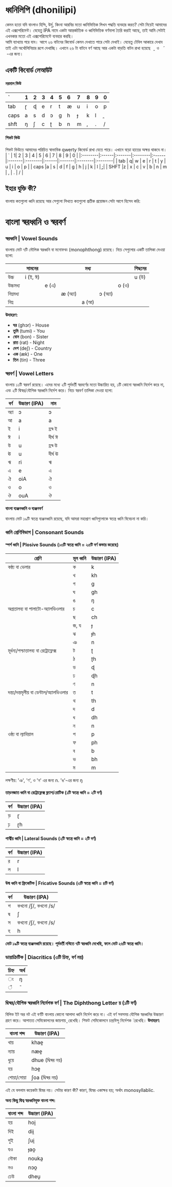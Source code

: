 # ধ্বনিলিপি (dhonilipi)
কেমন হতো যদি বাংলাও হিন্দি, উর্দু, কিংবা আরবির মতো ধ্বনিভিত্তিক লিখন পদ্ধতি ব্যবহার করত? সেটা নিয়েই আমাদের এই এক্সপেরিমেন্ট। যেহেতু IPA নামে একটা আন্তর্জাতিক ও ধ্বনিভিত্তিক বর্ণমালা তৈরি করাই আছে, তাই আমি সেটাই এখনকার মতো এই এক্সপেরিমেন্টে ব্যবহার করছি।  
আমি ব্যাখ্যায় পরে যাব। আগে ২৬ বাটনের কিবোর্ড কেমন দেখাতে পারে সেটা দেখাই। যেহেতু টেবিল আকারে দেখাব তাই এটা অর্থোলিনিয়ার রূপে দেখাচ্ছি। এখানে ২৬ টা বাটনে বর্ণ আছে আর একটা বাড়তি বাটন রাখা হয়েছে &nbsp; ̯   &nbsp;ও &nbsp; ̃  &nbsp;-এর জন্য।
## একটি কিবোর্ড লেআউট
#### নরমাল ভিউ
| ` | 1| 2 | 3 | 4 | 5 | 6 | 7 | 8 | 9 | 0 |
|:--------|:------|:-------|:--------|:------|:-------|:--------|:------|:-------|:--------|:--------|
| tab | ɽ | ɖ | e | r | t | æ | u | i | o | p | 
| caps |a | s | d | ɔ | ɡ | h | ɟ | k | l | ̯ |
| shft |ŋ | ʃ | c | ʈ | b | n | m | , | . | / |
#### শিফট ভিউ
শিফট ভিউতে আমাদের পরিচিত স্বাভাবিক qwerty কিবোর্ড রাখা যেতে পারে। এখানে বড়ো হাতের অক্ষর থাকবে না।
| ` | 1| 2 | 3 | 4 | 5 | 6 | 7 | 8 | 9 | 0 |
|:--------|:------|:-------|:--------|:------|:-------|:--------|:------|:-------|:--------|:--------|
| tab | q| w | e | r | t | y | u | i | o | p | 
| caps |a | s | d | f | ɡ | h | j | k | l | ̯;|
| SHFT |z | x | c | v | b | n | m | , | . | / |

## ইহার যুক্তি কী?
বাংলায় কতগুলো ধ্বনি রয়েছে আর সেগুলো লিখতে কতগুলো প্রতীক প্রয়োজন সেটা আগে হিসেব করি:
# **বাংলা স্বরধ্বনি ও স্বরবর্ণ**

### **স্বরধ্বনি | Vowel Sounds**
বাংলায় মোট ৭টি মৌলিক স্বরধ্বনি বা মনোফথং (monophthong) রয়েছে। নিচে সেগুলোর একটি তালিকা দেওয়া হলো:

|| সামনের ||| মধ্য ||| পিছনের |
|---------|---------|---------|---------|---------|---------|---------|---------|
| উচ্চ| i  (ই, ঈ) ||||||  u  (উ) |
| উচ্চমধ্য|| e  (এ) |||| o  (ও) |
| নিম্নমধ্য| ||æ  (অ্যা) || ɔ  (অ্যা) |
| নিম্ন| |||a  (আ) |

**উদাহরণ:**
- **ঘর** (ɡhɔr) - House
- **তুমি** (tumi) - You
- **বোন** (bon) - Sister
- **রাত** (rat) - Night
- **দেশ** (deʃ) - Country
- **এক** (æk) - One
- **তিন** (tin) - Three

### **স্বরবর্ণ | Vowel Letters**
বাংলায় ১১টি স্বরবর্ণ রয়েছে। এদের মধ্যে ২টি পূর্ববর্তী স্বরবর্ণের মতো উচ্চারিত হয়, ১টি কোনো স্বরধ্বনি নির্দেশ করে না, এবং ২টি দ্বিস্বর/যৌগিক স্বরধ্বনি নির্দেশ করে। নিচে স্বরবর্ণ তালিকা দেওয়া হলো:

| বর্ণ | উচ্চারণ (IPA) | নাম |
|------|------------|------|
| অ্যা | ɔ | ɔ |
| আ | a | a |
| ই | i | হ্রস্ব ই |
| ঈ | i | দীর্ঘ ঈ |
| উ | u | হ্রস্ব উ |
| ঊ | u | দীর্ঘ ঊ |
| ঋ | ri | ঋ |
| এ | e | এ |
| ঐ | oiA | ঐ |
| ও | o | ও |
| ঔ | ouA | ঔ |


**বাংলা ব্যঞ্জনধ্বনি ও ব্যঞ্জনবর্ণ**

বাংলায় মোট ১৯টি স্বতন্ত্র ব্যঞ্জনধ্বনি রয়েছে, যদি আমরা মহাপ্রাণ ধ্বনিগুলোকে স্বতন্ত্র ধ্বনি বিবেচনা না করি।

### **ধ্বনি শ্রেণিবিভাগ | Consonant Sounds**

#### **স্পর্শ ধ্বনি | Plosive Sounds (১৩টি স্বতন্ত্র ধ্বনি = ২৫টি বর্ণ কভার করেছে)**

| শ্রেণি | মূল ধ্বনি | উচ্চারণ (IPA) |
|--------|----------|--------------|
| কন্ঠ্য বা ভেলার | ক | k |
| | খ | kh |
| | গ | g |
| | ঘ | gh |
| | ঙ | ŋ |
| অগ্রতালব্য বা পালাটো-অ্যালভিওলার | চ | c |
| | ছ | ch |
| | জ, য | ɟ |
| | ঝ | ɟh |
| | ঞ | n |
| মূর্ধন্য/পশ্চাত্তালব্য বা রেট্রোফ্লেক্স | ট | ʈ |
| | ঠ | ʈh |
| | ড | ɖ |
| | ঢ | ɖh |
| | ণ | n |
| দন্ত্য/দন্তমৃলীয় বা  ডেন্টাল/অ্যালভিওলার | ত | t |
| | থ | th |
| | দ | d |
| | ধ | dh |
| | ন | n |
| ওষ্ঠ্য বা ল্যাবিয়াল | প | p |
| | ফ | ph |
| | ব | b |
| | ভ | bh |
| | ম | m |
লক্ষণীয়: 'ঞ', 'ণ', ও 'ন' এর জন্য n. 'ঙ'-এর জন্য ŋ
#### **তাড়নজাত ধ্বনি বা রেট্রোফ্লেক্স ফ্ল্যাপ/রোটিক (১টি স্বতন্ত্র ধ্বনি = ২টি বর্ণ)**

| বর্ণ | উচ্চারণ (IPA) |
|------|-------------|
| ড় | ɽ |
| ঢ় | ɽh |

#### **পার্শ্বীয় ধ্বনি | Lateral Sounds (২টি স্বতন্ত্র ধ্বনি = ২টি বর্ণ)**

| বর্ণ | উচ্চারণ (IPA) |
|------|-------------|
| র | r |
| ল | l |

#### **উষ্ম ধ্বনি বা ফ্রিকেটিভ | Fricative Sounds (৩টি স্বতন্ত্র ধ্বনি = ৪টি বর্ণ)**

| বর্ণ | উচ্চারণ (IPA) |
|------|-------------|
| শ | কখনো /ʃ/, কখনো /s/ |
| ষ | ʃ |
| স | কখনো /ʃ/, কখনো /s/ |
| হ | h |

**মোট ১৯টি স্বতন্ত্র ব্যঞ্জনধ্বনি রয়েছে। পূর্ববর্তী নথিতে ৭টি স্বরধ্বনি দেখেছি, ফলে মোট ২৬টি স্বতন্ত্র ধ্বনি।**

### **ডায়াক্রিটিক | Diacritics (৩টি চিহ্ন, বর্ণ নয়)**

| চিহ্ন | অর্থ |
|------|------|
| ং | ŋ |
| ঁ | ̃ |




### **দ্বিস্বর/যৌগিক স্বরধ্বনি নির্দেশক বর্ণ | The Diphthong Letter য় (১টি বর্ণ)**
বিলিভ ইট অর নট এই বর্ণটি বাংলায় কোনো আলাদা ধ্বনি নির্দেশ করে না। এই বর্ণ সবসময় যৌগিক স্বরধ্বনির উচ্চারণ গ্রহণ করে। 
আপাতত সেমিকোলনের জায়গায় ̯  রেখেছি। শিফট সেমিকোলনে চন্দ্রবিন্দু নির্দেশক ̃  রেখেছি।
**উদাহরণ:**

| বাংলা শব্দ | উচ্চারণ (IPA) |
|------------|-------------|
| খায় | khae̯ |
| ন্যায় | næe̯ |
| ধুয়ে | dhue (দ্বিস্বর নয়) |
| হয় | hɔe̯ |
| শোয়া/সোয়া | ʃoa (দ্বিস্বর নয়) |
এই যে বললাম কয়েকটা দ্বিস্বর নয়। সেটার কারণ কী? কারণ, দ্বিস্বর একাক্ষর হয়; অর্থাৎ monosyllablic.

**অন্য কিছু দ্বিত্ব স্বরধ্বনিযুক্ত বাংলা শব্দ:**

| বাংলা শব্দ | উচ্চারণ (IPA) |
|------------|-------------|
| হয় | hoi̯ |
| দিই | dii̯ |
| শুই | ʃui̯ |
| যও | ɟao̯ |
| নৌকা | nouka̯ |
| নও | nɔo̯ |
| ঢেউ | dheu̯ |






